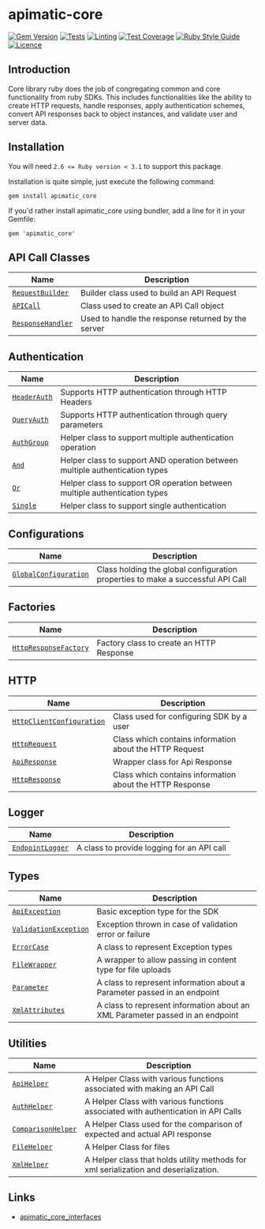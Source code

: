 # apimatic-core

[![Gem Version](https://badge.fury.io/rb/apimatic_core.svg)](https://badge.fury.io/rb/apimatic_core)
[![Tests][test-badge]][test-url]
[![Linting][lint-badge]][lint-url]
[![Test Coverage][test-coverage-url]][code-climate-url]
[![Ruby Style Guide](https://img.shields.io/badge/code_style-rubocop-brightgreen.svg)](https://github.com/rubocop/rubocop)
[![Licence][license-badge]][license-url]

## Introduction
Core library ruby does the job of congregating common and core functionality from ruby SDKs. This includes functionalities like the ability to create HTTP requests, handle responses, apply authentication schemes, convert API responses back to object instances, and validate user and server data.


## Installation
You will need `2.6 <= Ruby version < 3.1` to support this package.

Installation is quite simple, just execute the following command:
```
gem install apimatic_core
```

If you'd rather install apimatic_core using bundler, add a line for it in your Gemfile:
```
gem 'apimatic_core'
```

## API Call Classes
| Name                                                                  | Description                                        |
|-----------------------------------------------------------------------|----------------------------------------------------|
| [`RequestBuilder`](lib/apimatic-core/http/request/http_request.rb)    | Builder class used to build an API Request         |
| [`APICall`](lib/apimatic-core/api_call.rb)                            | Class used to create an API Call object            |
| [`ResponseHandler`](lib/apimatic-core/http/response/http_response.rb) | Used to handle the response returned by the server |


## Authentication
| Name                                                                   | Description                                                                 |
|------------------------------------------------------------------------|-----------------------------------------------------------------------------|
| [`HeaderAuth`](lib/apimatic-core/authentication/header_auth.rb)        | Supports HTTP authentication through HTTP Headers                           |
| [`QueryAuth`](lib/apimatic-core/authentication/query_auth.rb)          | Supports HTTP authentication through query parameters                       |
| [`AuthGroup`](lib/apimatic-core/authentication/multiple/auth_group.rb) | Helper class to support  multiple authentication operation                  |
| [`And`](lib/apimatic-core/authentication/multiple/and_auth_group.rb)   | Helper class to support AND operation between multiple authentication types |
| [`Or`](lib/apimatic-core/authentication/multiple/or_auth_group.rb)     | Helper class to support OR operation between multiple authentication  types |
| [`Single`](lib/apimatic-core/authentication/multiple/single_auth.rb)   | Helper class to support single authentication                               |


## Configurations
| Name                                                                                           | Description                                                                     |
|------------------------------------------------------------------------------------------------|---------------------------------------------------------------------------------|
| [`GlobalConfiguration`](lib/apimatic-core/configurations/global_configuration.rb )             | Class holding the global configuration properties to make a successful API Call |

## Factories
| Name                                                                          | Description                              |
|-------------------------------------------------------------------------------|------------------------------------------|
| [`HttpResponseFactory`](lib/apimatic-core/factories/http_response_factory.rb) | Factory class to create an HTTP Response |

## HTTP
| Name                                                                                            | Description                                              |
|-------------------------------------------------------------------------------------------------|----------------------------------------------------------|
| [`HttpClientConfiguration`](lib/apimatic-core/http/configurations/http_client_configuration.rb) | Class used for configuring SDK by a user                 |
| [`HttpRequest`](lib/apimatic-core/http/request/http_request.rb)                                 | Class which contains information about the HTTP Request  |
| [`ApiResponse`](lib/apimatic-core/http/response/api_response.rb)                                | Wrapper class for Api Response                           |
| [`HttpResponse`](lib/apimatic-core/http/response/http_response.rb)                              | Class which contains information about the HTTP Response |

## Logger
| Name                                                              | Description                                |
|-------------------------------------------------------------------|--------------------------------------------|
| [`EndpointLogger`](lib/apimatic-core/logger/endpoint_logger.rb)   | A class to provide logging for an API call |

## Types
| Name                                                                         | Description                                                                   |
|------------------------------------------------------------------------------|-------------------------------------------------------------------------------|
| [`ApiException`](lib/apimatic-core/types/sdk/api_exception.rb)               | Basic exception type for the SDK                                              |
| [`ValidationException`](lib/apimatic-core/types/sdk/validation_exception.rb) | Exception thrown in case of validation error or failure                       |
| [`ErrorCase`](lib/apimatic-core/types/error_case.rb)                         | A class to represent Exception types                                          |
| [`FileWrapper`](lib/apimatic-core/types/sdk/file_wrapper.rb)                 | A wrapper to allow passing in content type for file uploads                   |
| [`Parameter`](lib/apimatic-core/types/parameter.rb)                          | A class to represent information about a Parameter passed in an endpoint      |
| [`XmlAttributes`](lib/apimatic-core/types/xml_attributes.rb)                 | A class to represent information about an XML Parameter passed in an endpoint |

## Utilities
| Name                                                                   | Description                                                                          |
|------------------------------------------------------------------------|--------------------------------------------------------------------------------------|
| [`ApiHelper`](lib/apimatic-core/utilities/api_helper.rb)               | A Helper Class with various functions associated with making an API Call             |
| [`AuthHelper`](lib/apimatic-core/utilities/auth_helper.rb)             | A Helper Class with various functions associated with authentication in API Calls    |
| [`ComparisonHelper`](lib/apimatic-core/utilities/comparison_helper.rb) | A Helper Class used for the comparison of expected and actual API response           |
| [`FileHelper`](lib/apimatic-core/utilities/file_helper.rb)             | A Helper Class for files                                                             |
| [`XmlHelper`](lib/apimatic-core/utilities/xml_helper.rb )              | A Helper class that holds utility methods for xml serialization and deserialization. |

## Links
* [apimatic_core_interfaces](https://rubygems.org/gems/apimatic_core_interfaces)

[test-badge]: https://github.com/apimatic/core-lib-ruby/actions/workflows/test-runner.yml/badge.svg
[test-url]: https://github.com/apimatic/core-lib-ruby/actions/workflows/test-runner.yml
[lint-badge]: https://github.com/apimatic/core-lib-ruby/actions/workflows/lint-runner.yml/badge.svg
[lint-url]: https://github.com/apimatic/core-lib-ruby/actions/workflows/lint-runner.yml
[code-climate-url]: https://codeclimate.com/github/apimatic/core-lib-ruby
[test-coverage-url]: https://api.codeclimate.com/v1/badges/85d658cd4e879f057e7d/test_coverage
[license-badge]: https://img.shields.io/badge/licence-APIMATIC-blue
[license-url]: LICENSE
